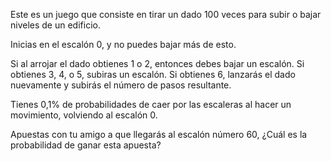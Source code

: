 Este es un juego que consiste en tirar un dado 100 veces para subir o bajar niveles de un edificio.

Inicias en el  escalón 0, y no puedes bajar más de esto.

Si al arrojar el dado obtienes 1 o 2, entonces debes bajar un escalón. Si obtienes 3, 4, o 5, subiras un escalón. Si obtienes 6, lanzarás el dado nuevamente y subirás el número de pasos resultante.

Tienes 0,1% de probabilidades de caer por las escaleras al hacer un movimiento, volviendo al escalón 0.

Apuestas con tu amigo a que llegarás al escalón número 60, ¿Cuál es la probabilidad de ganar esta apuesta?